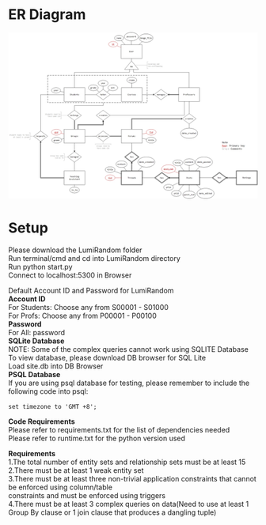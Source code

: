 # ER Diagram
![ER Diagram](https://github.com/joelczk/CS2102-Project/blob/v1.1/ER%20Diagram.jpg)

# Setup

Please download the LumiRandom folder\
Run terminal/cmd and cd into LumiRandom directory\
Run python start.py\
Connect to localhost:5300 in Browser

Default Account ID and Password for LumiRandom\
**Account ID**\
For Students: Choose any from S00001 - S01000\
For Profs: Choose any from P00001 - P00100\
**Password**\
For All: password\
**SQLite Database**\
NOTE: Some of the complex queries cannot work using SQLITE Database\
To view database, please download DB browser for SQL Lite\
Load site.db into DB Browser\
**PSQL Database**\
If you are using psql database for testing, please remember to include the following code into psql:
```
set timezone to 'GMT +8';
```
**Code Requirements**\
Please refer to requirements.txt for the list of dependencies needed\
Please refer to runtime.txt for the python version used

**Requirements**\
1.The total number of entity sets and relationship sets must be at least 15\
2.There must be at least 1 weak entity set\
3.There must be at least three non-trivial application constraints that cannot be enforced using column/table\
constraints and must be enforced using triggers\
4.There must be at least 3 complex queries on data(Need to use at least 1 Group By clause or 1 join clause that produces a dangling tuple)


